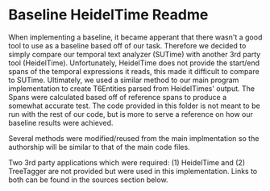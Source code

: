 # Baseline HeidelTime Readme

When implementing a baseline, it became apperant that there wasn't a good tool to use as a baseline based off of our task.  Therefore we decided to simply compare our temporal text analyzer (SUTime) with another 3rd party tool (HeidelTime).  Unfortunately, HeidelTime does not provide the start/end spans of the temporal expressions it reads, this made it difficult to compare to SUTime.  Ultimately, we used a similar method to our main program implementation to create T6Entities parsed from HeidelTimes' output.  The Spans were calculated based off of reference spans to produce a somewhat accurate test.  The code provided in this folder is not meant to be run with the rest of our code, but is more to serve a reference on how our baseline results were achieved.

Several methods were modified/reused from the main implmentation so the authorship will be similar to that of the main code files.

Two 3rd party applications which were required: (1) HeidelTime and (2) TreeTagger are not provided but were used in this implementation.  Links to both can be found in the sources section below.
